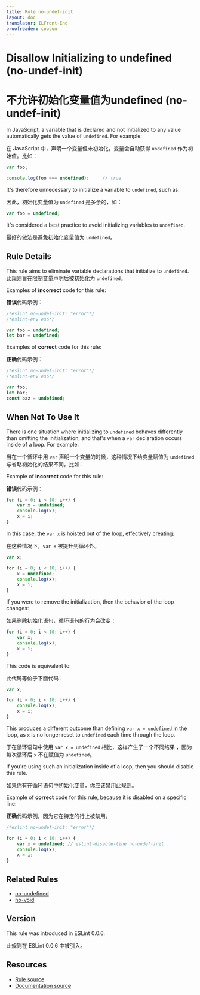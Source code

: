 ```yaml
---
title: Rule no-undef-init
layout: doc
translator: ILFront-End
proofreader: coocon 
---
```

<!-- Note: No pull requests accepted for this file. See README.md in the root directory for details. -->

# Disallow Initializing to undefined (no-undef-init)

# 不允许初始化变量值为undefined (no-undef-init)

In JavaScript, a variable that is declared and not initialized to any value automatically gets the value of `undefined`. For example:

在 JavaScript 中，声明一个变量但未初始化，变量会自动获得 `undefined` 作为初始值。比如：

```js
var foo;

console.log(foo === undefined);     // true
```

It's therefore unnecessary to initialize a variable to `undefined`, such as:

因此，初始化变量值为 `undefined` 是多余的，如：

```js
var foo = undefined;
```

It's considered a best practice to avoid initializing variables to `undefined`.

最好的做法是避免初始化变量值为 `undefined`。

## Rule Details

This rule aims to eliminate variable declarations that initialize to `undefined`.
此规则旨在限制变量声明后被初始化为 `undefined`。

Examples of **incorrect** code for this rule:

**错误**代码示例：

```js
/*eslint no-undef-init: "error"*/
/*eslint-env es6*/

var foo = undefined;
let bar = undefined;
```

Examples of **correct** code for this rule:

**正确**代码示例：

```js
/*eslint no-undef-init: "error"*/
/*eslint-env es6*/

var foo;
let bar;
const baz = undefined;
```

## When Not To Use It

There is one situation where initializing to `undefined` behaves differently than omitting the initialization, and that's when a `var` declaration occurs inside of a loop. For example:

当在一个循环中用 `var` 声明一个变量的时候，这种情况下给变量赋值为 `undefined` 与省略初始化的结果不同。比如：

Example of **incorrect** code for this rule:

**错误**代码示例：

```js
for (i = 0; i < 10; i++) {
    var x = undefined;
    console.log(x);
    x = i;
}
```

In this case, the `var x` is hoisted out of the loop, effectively creating:

在这种情况下，`var x` 被提升到循环外。

```js
var x;

for (i = 0; i < 10; i++) {
    x = undefined;
    console.log(x);
    x = i;
}
```

If you were to remove the initialization, then the behavior of the loop changes:

如果删除初始化语句，循环语句的行为会改变：

```js
for (i = 0; i < 10; i++) {
    var x;
    console.log(x);
    x = i;
}
```

This code is equivalent to:

此代码等价于下面代码：

```js
var x;

for (i = 0; i < 10; i++) {
    console.log(x);
    x = i;
}
```

This produces a different outcome than defining `var x = undefined` in the loop, as `x` is no longer reset to `undefined` each time through the loop.

于在循环语句中使用 `var x = undefined` 相比，这样产生了一个不同结果 ，因为每次循环后 `x` 不在赋值为 `undefined`。

If you're using such an initialization inside of a loop, then you should disable this rule.

如果你有在循环语句中初始化变量，你应该禁用此规则。

Example of **correct** code for this rule, because it is disabled on a specific line:

**正确**代码示例，因为它在特定的行上被禁用。

```js
/*eslint no-undef-init: "error"*/

for (i = 0; i < 10; i++) {
    var x = undefined; // eslint-disable-line no-undef-init
    console.log(x);
    x = i;
}
```

## Related Rules

* [no-undefined](no-undefined)
* [no-void](no-void)

## Version

This rule was introduced in ESLint 0.0.6.

此规则在 ESLint 0.0.6 中被引入。

## Resources

* [Rule source](https://github.com/eslint/eslint/tree/master/lib/rules/no-undef-init.js)
* [Documentation source](https://github.com/eslint/eslint/tree/master/docs/rules/no-undef-init.md)
